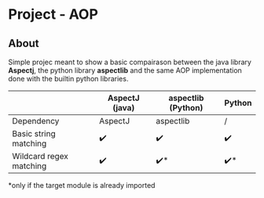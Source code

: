 # Project - AOP

## About

Simple projec meant to show a basic compairason between the java library **Aspectj**, the python library **aspectlib** and the same AOP implementation done with the builtin python libraries.

| | AspectJ (java) | aspectlib (Python) | Python |
| - | - | - | - |
| Dependency | AspectJ | aspectlib | / |
| Basic string matching | ✔️ | ✔️ | ✔️ |
| Wildcard regex matching | ✔️ | ✔️* | ✔️* |

*only if the target module is already imported